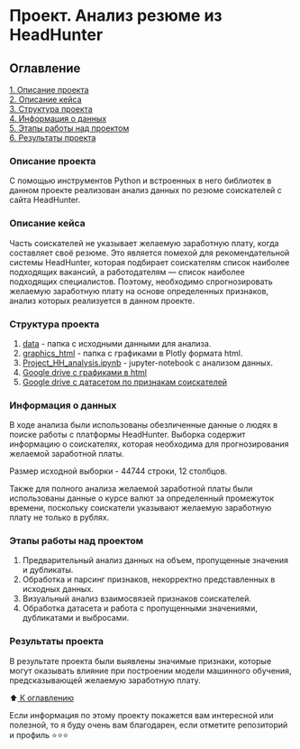# Проект. Анализ резюме из HeadHunter

## Оглавление

[1. Описание проекта](Project_HH/.README.md#Описание-проекта)  
[2. Описание кейса](Project_HH/.README.md#Описание-кейса)  
[3. Структура проекта](Project_HH/.README.md#Структура-проекта)  
[4. Информация о данных](Project_HH/.README.md#Информация-о-данных)  
[5. Этапы работы над проектом](Project_HH/.README.md#Этапы-работы-над-проектом)  
[6. Результаты проекта](Project_HH/.README.md#Результаты-проекта)  

### Описание проекта

С помощью инструментов Python и встроенных в него библиотек в данном проекте реализован анализ данных по резюме соискателей с сайта HeadHunter.

### Описание кейса

Часть соискателей не указывает желаемую заработную плату, когда составляет своё резюме. Это является помехой для рекомендательной системы HeadHunter, которая подбирает соискателям список наиболее подходящих вакансий, а работодателям — список наиболее подходящих специалистов. Поэтому, необходимо спрогнозировать желаемую заработную плату на основе определенных признаков, анализ которых реализуется в данном проекте.

### Структура проекта
1. [data](data) - папка с исходными данными для анализа.
2. [graphics_html](graphics_html) - папка с графиками в Plotly формата html.
3. [Project_HH_analysis.ipynb](Project_HH_analysis.ipynb) - jupyter-notebook с анализом данных.
4. [Google drive с графиками в html](https://drive.google.com/drive/folders/1ZR8ANVG9C0u9iwLOjEuDjvV9o986o39O?usp=drive_link)
5. [Google drive с датасетом по признакам соискателей](https://drive.google.com/file/d/1y4KybwvCg8WkW60--PYci-FIaSssWB7v/view?usp=sharing)

### Информация о данных

В ходе анализа были использованы обезличенные данные о людях в поиске работы с платформы HeadHunter. Выборка содержит информацию о соискателях, которая необходима для прогнозирования желаемой заработной платы. 

Размер исходной выборки - 44744 строки, 12 столбцов.

Также для полного анализа желаемой заработной платы были использованы данные о курсе валют за определенный промежуток времени, поскольку соискатели указывают желаемую заработную плату не только в рублях.

### Этапы работы над проектом

1. Предварительный анализ данных на объем, пропущенные значения и дубликаты.
2. Обработка и парсинг признаков, некорректно представленных в исходных данных.
3. Визуальный анализ взаимосвязей признаков соискателей.
4. Обработка датасета и работа с пропущенными значениями, дубликатами и выбросами.

### Результаты проекта

В результате проекта были выявлены значимые признаки, которые могут оказывать влияние при построении модели машинного обучения, предсказывающей желаемую заработную плату.

:arrow_up:[ К оглавлению](Project_HH/.README.md#Оглавление)

Если информация по этому проекту покажется вам интересной или полезной, то я буду очень вам благодарен, если отметите репозиторий и профиль ⭐️⭐️⭐️